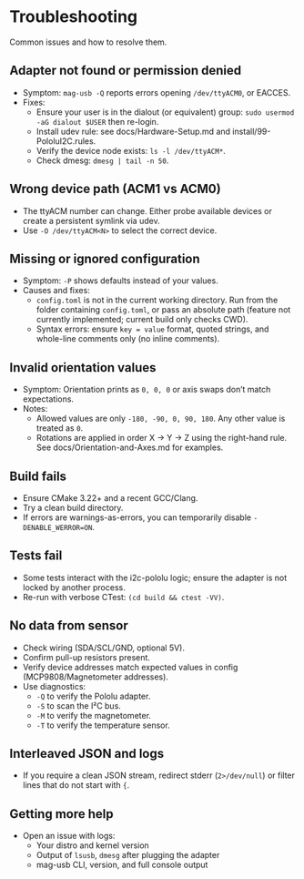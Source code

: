 # Troubleshooting

Common issues and how to resolve them.

## Adapter not found or permission denied
- Symptom: `mag-usb -Q` reports errors opening `/dev/ttyACM0`, or EACCES.
- Fixes:
  - Ensure your user is in the dialout (or equivalent) group: `sudo usermod -aG dialout $USER` then re-login.
  - Install udev rule: see docs/Hardware-Setup.md and install/99-PololuI2C.rules.
  - Verify the device node exists: `ls -l /dev/ttyACM*`.
  - Check dmesg: `dmesg | tail -n 50`.

## Wrong device path (ACM1 vs ACM0)
- The ttyACM number can change. Either probe available devices or create a persistent symlink via udev.
- Use `-O /dev/ttyACM<N>` to select the correct device.

## Missing or ignored configuration
- Symptom: `-P` shows defaults instead of your values.
- Causes and fixes:
  - `config.toml` is not in the current working directory. Run from the folder containing `config.toml`, or pass an absolute path (feature not currently implemented; current build only checks CWD).
  - Syntax errors: ensure `key = value` format, quoted strings, and whole-line comments only (no inline comments).

## Invalid orientation values
- Symptom: Orientation prints as `0, 0, 0` or axis swaps don’t match expectations.
- Notes:
  - Allowed values are only `-180, -90, 0, 90, 180`. Any other value is treated as `0`.
  - Rotations are applied in order X → Y → Z using the right-hand rule. See docs/Orientation-and-Axes.md for examples.

## Build fails
- Ensure CMake 3.22+ and a recent GCC/Clang.
- Try a clean build directory.
- If errors are warnings-as-errors, you can temporarily disable `-DENABLE_WERROR=ON`.

## Tests fail
- Some tests interact with the i2c-pololu logic; ensure the adapter is not locked by another process.
- Re-run with verbose CTest: `(cd build && ctest -VV)`.

## No data from sensor
- Check wiring (SDA/SCL/GND, optional 5V).
- Confirm pull-up resistors present.
- Verify device addresses match expected values in config (MCP9808/Magnetometer addresses).
- Use diagnostics:
  - `-Q` to verify the Pololu adapter.
  - `-S` to scan the I²C bus.
  - `-M` to verify the magnetometer.
  - `-T` to verify the temperature sensor.

## Interleaved JSON and logs
- If you require a clean JSON stream, redirect stderr (`2>/dev/null`) or filter lines that do not start with `{`.

## Getting more help
- Open an issue with logs:
  - Your distro and kernel version
  - Output of `lsusb`, `dmesg` after plugging the adapter
  - mag-usb CLI, version, and full console output
